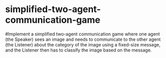 # simplified-two-agent-communication-game

#Implement a simplified two-agent communication game where one agent (the Speaker) sees an image and needs to communicate to the other agent (the Listener) about the category of the image using a fixed-size message, and the Listener then has to classify the image based on the message.
